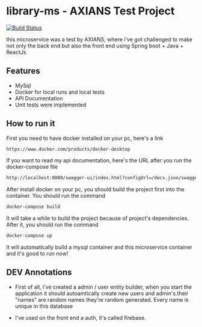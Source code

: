 # library-ms - AXIANS Test Project

[![Build Status](https://travis-ci.org/joemccann/dillinger.svg?branch=master)](https://github.com/ricardofrosty45/library-ms)

this microservice was a test by AXIANS, where i've got challenged to make not only the back end but also the front end using Spring boot + Java + ReactJs

## Features

- MySql
- Docker for local runs and local tests
- API Documentation
- Unit tests were implemented


## How to run it
First you need to have docker installed on your pc, here's a link

```sh
https://www.docker.com/products/docker-desktop
```

If you want to read my api documentation, here's the URL after you run the docker-compose file


```sh
http://localhost:8080/swagger-ui/index.html?configUrl=/docs.json/swagger-config#/
```
After install docker on your pc, you should build the project first into the container.
You should run the command

```sh
docker-compose build
```
It will take a while to build the project because of project's dependencies.
After it, you should run the command

```sh
docker-compose up
```

It will automatically build a mysql container and this microservice container and it's good to run now!


## DEV Annotations

- First of all, i've created a admin / user entity builder, when you start the application it should autoamtically create new users and admin's.their "names" are random names they're random generated. Every name is unique in this database

- I've used on the front end a auth, it's called firebase.